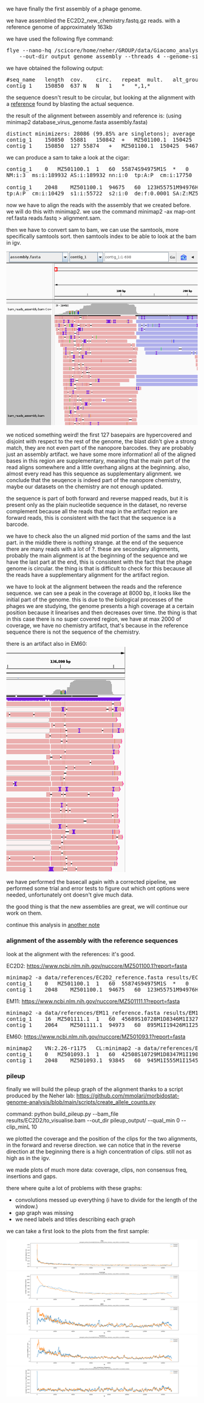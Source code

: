 
we have finally the first assembly of a phage genome.

we have assembled the EC2D2_new_chemistry.fastq.gz reads. with a reference genome of approximately 163kb

we have used the following flye command:
<pre>
flye --nano-hq /scicore/home/neher/GROUP/data/Giacomo_analysis/raw_data/EC2D2_new_chemistry.fastq.gz \
    --out-dir output_genome_assembly --threads 4 --genome-size 0.163m --asm-coverage 40
</pre>

we have obtained the following output:
<pre>
#seq_name	length	cov.	circ.	repeat	mult.	alt_group	graph_path
contig_1	150850	637	N	N	1	*	*,1,*
</pre>

the sequence doesn't result to be circular, but looking at the alignment with a [reference](https://www.ncbi.nlm.nih.gov/nuccore/MZ501100.1?report=fasta) found by blasting the actual sequence.

the result of the alignment between assembly and reference is: (using minimap2 database_virus_genome.fasta assembly.fasta)

<pre>
distinct minimizers: 28086 (99.85% are singletons); average occurrences: 1.002; average spacing: 5.346; total length: 150425
contig_1	150850	55881	150842	+	MZ501100.1	150425	7	94968	94930	94961	60	tp:A:P	cm:i:17750	s1:i:94930	s2:i:0	dv:f:0.0000	rl:i:0
contig_1	150850	127	55874	+	MZ501100.1	150425	94678	150425	55722	55747	60	tp:A:P	cm:i:10429	s1:i:55722	s2:i:0	dv:f:0.0000	rl:i:0
</pre>

we can produce a sam to take a look at the cigar:

<pre>
contig_1	0	MZ501100.1	1	60	55874S94975M1S	*	0	0
NM:i:3	ms:i:189932	AS:i:189932	nn:i:0	tp:A:P	cm:i:17750	s1:i:94930	s2:i:0	de:f:0.0000	SA:Z:MZ501100.1,94675,+,123S55751M94976S,60,3;	rl:i:0

contig_1	2048	MZ501100.1	94675	60	123H55751M94976H	*	0	0
tp:A:P	cm:i:10429	s1:i:55722	s2:i:0	de:f:0.0001	SA:Z:MZ501100.1,1,+,55874S94975M1S,60,3;	rl:i:0
</pre>

now we have to align the reads with the assembly that we created before. we will do this with minimap2. we use the command minimap2 -ax map-ont ref.fasta reads.fastq > alignment.sam.

then we have to convert sam to bam, we can use the samtools, more specifically samtools sort. then samtools index to be able to look at the bam in igv.

![artifact](images/artifact.png)

we noticed something weird! the first 127 basepairs are hypercovered and disjoint with respect to the rest of the genome, the blast didn't give a strong match, they are not even part of the nanopore barcodes. they are probably just an assembly artifact.
we have some more information! all of the aligned bases in this region are supplementary, meaning that the main part of the read aligns somewhere and a little overhang aligns at the beginning.
also, almost every read has this sequence as supplementary alignment.
we conclude that the seuqence is indeed part of the nanopore chemistry, maybe our datasets on the chemistry are not enough updated.

the sequence is part of both forward and reverse mapped reads, but it is present only as the plain nucleotide sequence in the dataset, no reverse complement because all the reads that map in the artifact region are forward reads, this is consistent with the fact that the sequence is a barcode.

we have to check also the un aligned mid portion of the sams and the last part. in the middle there is nothing strange. at the end of the sequence there are many reads with a lot of ?. these are secondary alignments, probably the main alignment is at the beginning of the sequence and we have the last part at the end, this is consistent with the fact that the phage genome is circular. the thing is that is difficult to check for this because all the reads have a supplementary alignment for the artifact region.

we have to look at the alignment between the reads and the reference sequence. we can see a peak in the coverage at 8000 bp, it looks like the initial part of the genome. this is due to the biological processes of the phages we are studying, the genome presents a high coverage at a certain position because it linearises and then decreases over time.
the thing is that in this case there is no super covered region, we have at max 2000 of coverage, we have no chemistry artifact, that's because in the reference sequence there is not the sequence of the chemistry.

there is an artifact also in EM60:
![second_artifact](images/artifact2.png)

we have performed the basecall again with a corrected pipeline, we performed some trial and error tests to figure out which ont options were needed, unfortunately ont doesn't give much data.

the good thing is that the new assemblies are great, we will continue our work on them.

continue this analysis in [another note](note3.md)


### alignment of the assembly with the reference sequences

look at the alignment with the references:
it's good.

EC2D2: https://www.ncbi.nlm.nih.gov/nuccore/MZ501100.1?report=fasta

<pre>
minimap2 -a data/references/EC2D2_reference.fasta results/EC2D2/assemblies/new_chemistry.fasta
contig_1	0	MZ501100.1	1	60	55874S94975M1S	*	0	0	*	NM:i:3	ms:i:189932	AS:i:189932	nn:i:0	tp:A:P	cm:i:17750	s1:i:94930	s2:i:0	de:f:0.0000	SA:Z:MZ501100.1,94675,+,123S55751M94976S,60,3;	rl:i:0
contig_1	2048	MZ501100.1	94675	60	123H55751M94976H	*	0	0	*	NM:i:3	ms:i:111484	AS:i:111484	nn:i:0	tp:A:P	cm:i:10429	s1:i:55722	s2:i:0	de:f:0.0001	SA:Z:MZ501100.1,1,+,55874S94975M1S,60,3;	rl:i:0
</pre>

EM11: https://www.ncbi.nlm.nih.gov/nuccore/MZ501111.1?report=fasta

<pre>
minimap2 -a data/references/EM11_reference.fasta results/EM11/assemblies/new_chemistry.fasta
contig_1	16	MZ501111.1	1	60	45689S10728M1D8346M1I32724M1I31674M1D133M1D74M2D8929M1D2787M1D6M13S	*	0	0	*	NM:i:13	ms:i:190729	AS:i:190728	nn:i:0	tp:A:P	cm:i:17901	s1:i:95318	s2:i:52	de:f:0.0001	SA:Z:MZ501111.1,94973,-,45687M2I95416S,60,6;	rl:i:0
contig_1	2064	MZ501111.1	94973	60	895M1I19426M1I25366M95416H	*	0	0	*	NM:i:6	ms:i:91338	AS:i:91338	nn:i:0	tp:A:P	cm:i:8577	s1:i:45637	s2:i:0	de:f:0.0001	SA:Z:MZ501111.1,1,-,45689S95403M5D13S,60,13;	rl:i:0
</pre>

EM60: https://www.ncbi.nlm.nih.gov/nuccore/MZ501093.1?report=fasta

<pre>
minimap2	VN:2.26-r1175	CL:minimap2 -a data/references/EM60_reference.fasta results/EM60/assemblies/new_chemistry.fasta
contig_1	0	MZ501093.1	1	60	42508S10729M1D8347M1I19003M1D43888M1D74M1D6801M1D5430M140S	*	0	0	*	NM:i:11	ms:i:188478	AS:i:188478	nn:i:0	tp:A:P	cm:i:17718	s1:i:94184	s2:i:0	de:f:0.0001	SA:Z:MZ501093.1,93845,+,42502M6I94413S,60,8;	rl:i:0
contig_1	2048	MZ501093.1	93845	60	945M1I555M1I15457M1I179M1I9834M1I11979M1I3553M94413H	*	0	0	*	NM:i:8	ms:i:84956	AS:i:84956	nn:i:0	tp:A:P	cm:i:7957	s1:i:42448	s2:i:0	de:f:0.0002	SA:Z:MZ501093.1,1,+,42508S94273M4D140S,60,11;	rl:i:0
</pre>

### pileup

finally we will build the pileup graph of the alignment thanks to a script produced by the Neher lab: https://github.com/mmolari/morbidostat-genome-analysis/blob/main/scripts/create_allele_counts.py

command: python build_pileup.py --bam_file results/EC2D2/to_visualise.bam --out_dir pileup_output/ --qual_min 0 --clip_minL 10

we plotted the coverage and the position of the clips for the two alignments, in the forward and reverse direction.
we can notice that in the reverse direction at the beginning there is a high concentration of clips. still not as high as in the igv.

we made plots of much more data: coverage, clips, non consensus freq, insertions and gaps.

there where quite a lot of problems with these graphs:
- convolutions messed up everything (i have to divide for the length of the window.)
- gap graph was missing
- we need labels and titles describing each graph

we can take a first look to the plots from the first sample:

![no_threshold_clips](images/plots_without_threshold/clips.png)
![no_threshold_coverage](images/plots_without_threshold/coverage.png)
![no_threshold_gaps](images/plots_without_threshold/gaps.png)
![no_threshold_insertions](images/plots_without_threshold/insertions.png)
![no_threshold_non_consensus_frequency](images/plots_without_threshold/non_consensus_frequency.png)